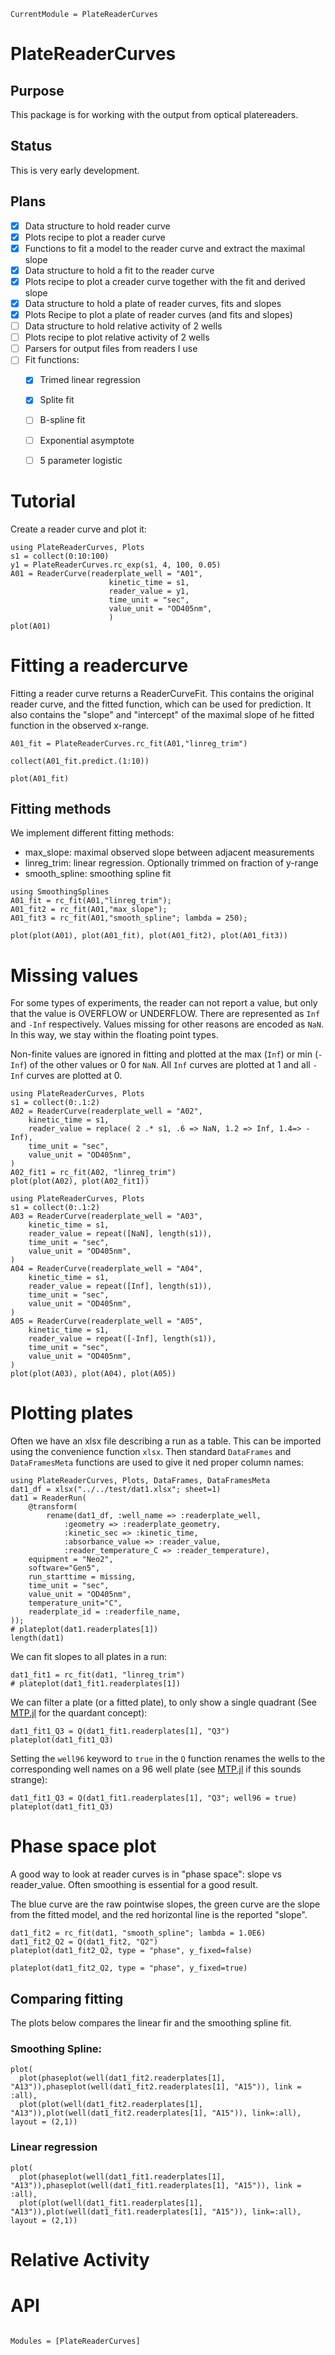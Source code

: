```@meta
CurrentModule = PlateReaderCurves
```

# PlateReaderCurves

## Purpose

This package is for working with the output from optical platereaders.

## Status

This is very early development.

## Plans

* [X] Data structure to hold reader curve
* [X] Plots recipe to plot a reader curve
* [X] Functions to fit a model to the reader curve and extract the maximal slope
* [X] Data structure to hold a fit to the reader curve
* [X] Plots recipe to plot a creader curve together with the fit and derived slope
* [X] Data structure to hold a plate of reader curves, fits and slopes
* [X] Plots Recipe to plot a plate of reader curves (and fits and slopes)
* [ ] Data structure to hold relative activity of 2 wells
* [ ] Plots recipe to plot relative activity of 2 wells
* [ ] Parsers for output files from readers I use
* [ ] Fit functions:
  - [X] Trimed linear regression
  - [X] Splite fit
  - [ ] B-spline fit
  - [ ] Exponential asymptote
  - [ ] 5 parameter logistic


# Tutorial

Create a reader curve and plot it:

```@example 1
using PlateReaderCurves, Plots
s1 = collect(0:10:100)
y1 = PlateReaderCurves.rc_exp(s1, 4, 100, 0.05)
A01 = ReaderCurve(readerplate_well = "A01",
                      kinetic_time = s1,
                      reader_value = y1,
                      time_unit = "sec",
                      value_unit = "OD405nm",
                      )
plot(A01)
```

# Fitting a readercurve

Fitting a reader curve returns a ReaderCurveFit.
This contains the original reader curve, and the fitted function, which can be used for prediction.
It also contains the "slope" and "intercept" of the maximal slope of he fitted function in the observed x-range.

```@example 1
A01_fit = PlateReaderCurves.rc_fit(A01,"linreg_trim")

collect(A01_fit.predict.(1:10))

plot(A01_fit)
```

## Fitting methods

We implement different fitting methods:

* max_slope: maximal observed slope between adjacent measurements
* linreg_trim: linear regression. Optionally trimmed on fraction of y-range
* smooth_spline: smoothing spline fit

```@example 1
using SmoothingSplines
A01_fit = rc_fit(A01,"linreg_trim");
A01_fit2 = rc_fit(A01,"max_slope");
A01_fit3 = rc_fit(A01,"smooth_spline"; lambda = 250);

plot(plot(A01), plot(A01_fit), plot(A01_fit2), plot(A01_fit3))
```

# Missing values

For some types of experiments, the reader can not report a value, but only that the value is OVERFLOW or UNDERFLOW.
There are represented as `Inf` and `-Inf` respectively.
Values missing for other reasons are encoded as `NaN`.
In this way, we stay within the floating point types.

Non-finite values are ignored in fitting and plotted at the max (`Inf`) or min (`-Inf`) of the other values or 0 for `NaN`.
All `Inf` curves are plotted at 1 and all `-Inf` curves are plotted at 0.

```@example 
using PlateReaderCurves, Plots
s1 = collect(0:.1:2)
A02 = ReaderCurve(readerplate_well = "A02",
	kinetic_time = s1,
	reader_value = replace( 2 .* s1, .6 => NaN, 1.2 => Inf, 1.4=> -Inf),
	time_unit = "sec",
	value_unit = "OD405nm",
)
A02_fit1 = rc_fit(A02, "linreg_trim")
plot(plot(A02), plot(A02_fit1))
```

```@example 
using PlateReaderCurves, Plots
s1 = collect(0:.1:2)
A03 = ReaderCurve(readerplate_well = "A03",
	kinetic_time = s1,
	reader_value = repeat([NaN], length(s1)),
	time_unit = "sec",
	value_unit = "OD405nm",
)
A04 = ReaderCurve(readerplate_well = "A04",
	kinetic_time = s1,
	reader_value = repeat([Inf], length(s1)),
	time_unit = "sec",
	value_unit = "OD405nm",
)
A05 = ReaderCurve(readerplate_well = "A05",
	kinetic_time = s1,
	reader_value = repeat([-Inf], length(s1)),
	time_unit = "sec",
	value_unit = "OD405nm",
)
plot(plot(A03), plot(A04), plot(A05))
```

# Plotting plates

Often we have an xlsx file describing a run as a table.
This can be imported using the convenience function `xlsx`.
Then standard `DataFrames` and `DataFramesMeta` functions are used to give it ned proper column names:

```@example 2
using PlateReaderCurves, Plots, DataFrames, DataFramesMeta
dat1_df = xlsx("../../test/dat1.xlsx"; sheet=1)
dat1 = ReaderRun(
	@transform(
		rename(dat1_df, :well_name => :readerplate_well, 
			:geometry => :readerplate_geometry, 
			:kinetic_sec => :kinetic_time, 
			:absorbance_value => :reader_value, 
			:reader_temperature_C => :reader_temperature), 
	equipment = "Neo2", 
	software="Gen5", 
	run_starttime = missing,
	time_unit = "sec", 
	value_unit = "OD405nm", 
	temperature_unit="C",
	readerplate_id = :readerfile_name, 
));
# plateplot(dat1.readerplates[1])
length(dat1)
```

We can fit slopes to all plates in a run:

```@example 2
dat1_fit1 = rc_fit(dat1, "linreg_trim")
# plateplot(dat1_fit1.readerplates[1])
```

We can filter a plate (or a fitted plate), to only show a single quadrant (See [MTP.jl](https://tp2750.github.io/MTP.jl/dev/) for the quardant concept):

```@example 2
dat1_fit1_Q3 = Q(dat1_fit1.readerplates[1], "Q3")
plateplot(dat1_fit1_Q3)
```

Setting the `well96` keyword to `true` in the `Q` function renames the wells to the corresponding well names on a 96 well plate (see  [MTP.jl](https://tp2750.github.io/MTP.jl/dev/) if this sounds strange):

```@example 2
dat1_fit1_Q3 = Q(dat1_fit1.readerplates[1], "Q3"; well96 = true)
plateplot(dat1_fit1_Q3)
```

# Phase space plot

A good way to look at reader curves is in "phase space": slope vs reader_value.
Often smoothing is essential for a good result.

The blue curve are the raw pointwise slopes, the green curve are the slope from the fitted model, and the red horizontal line is the reported "slope".

```@example 2
dat1_fit2 = rc_fit(dat1, "smooth_spline"; lambda = 1.0E6)
dat1_fit2_Q2 = Q(dat1_fit2, "Q2")
plateplot(dat1_fit2_Q2, type = "phase", y_fixed=false)	
```

```@example 2
plateplot(dat1_fit2_Q2, type = "phase", y_fixed=true)	
```
## Comparing fitting

The plots below compares the linear fir and the smoothing spline fit.

### Smoothing Spline:

```@example 2
plot(
  plot(phaseplot(well(dat1_fit2.readerplates[1], "A13")),phaseplot(well(dat1_fit2.readerplates[1], "A15")), link = :all), 
  plot(plot(well(dat1_fit2.readerplates[1], "A13")),plot(well(dat1_fit2.readerplates[1], "A15")), link=:all), 
layout = (2,1))
```

### Linear regression

```@example 2
plot(
  plot(phaseplot(well(dat1_fit1.readerplates[1], "A13")),phaseplot(well(dat1_fit1.readerplates[1], "A15")), link = :all), 
  plot(plot(well(dat1_fit1.readerplates[1], "A13")),plot(well(dat1_fit1.readerplates[1], "A15")), link=:all), 
layout = (2,1))
```

# Relative Activity




# API

```@index
```

```@autodocs
Modules = [PlateReaderCurves]
```

